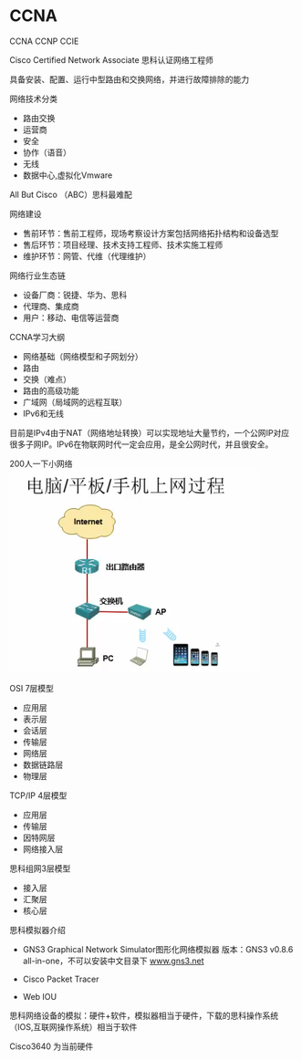 # CCNA

CCNA CCNP CCIE

Cisco Certified Network Associate 思科认证网络工程师

具备安装、配置、运行中型路由和交换网络，并进行故障排除的能力

网络技术分类

- 路由交换
- 运营商
- 安全
- 协作（语音）
- 无线
- 数据中心,虚拟化Vmware

All But Cisco （ABC）思科最难配

网络建设

- 售前环节：售前工程师，现场考察设计方案包括网络拓扑结构和设备选型
- 售后环节：项目经理、技术支持工程师、技术实施工程师
- 维护环节：网管、代维（代理维护）

网络行业生态链

- 设备厂商：锐捷、华为、思科
- 代理商、集成商
- 用户：移动、电信等运营商

CCNA学习大纲

- 网络基础（网络模型和子网划分）
- 路由
- 交换（难点）
- 路由的高级功能
- 广域网（局域网的远程互联）
- IPv6和无线

目前是IPv4由于NAT（网络地址转换）可以实现地址大量节约，一个公网IP对应很多子网IP。IPv6在物联网时代一定会应用，是全公网时代，并且很安全。

200人一下小网络
![](../images/network.png)

OSI 7层模型

- 应用层
- 表示层
- 会话层
- 传输层
- 网络层
- 数据链路层
- 物理层

TCP/IP 4层模型

- 应用层
- 传输层
- 因特网层
- 网络接入层

思科组网3层模型

- 接入层
- 汇聚层
- 核心层

思科模拟器介绍

- GNS3
Graphical Network Simulator图形化网络模拟器
版本：GNS3 v0.8.6 all-in-one，不可以安装中文目录下
www.gns3.net
- Cisco Packet Tracer

- Web IOU

思科网络设备的模拟：硬件+软件，模拟器相当于硬件，下载的思科操作系统（IOS,互联网操作系统）相当于软件

Cisco3640 为当前硬件